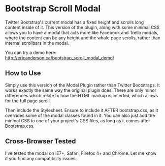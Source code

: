 Bootstrap Scroll Modal
=====================

Twitter Bootstrap's current modal has a fixed height and scrolls long content inside of it. This version of the plugin, along with some minimal CSS allows you to have a modal that acts more like Facebook and Trello modals, where the content can be any height and the whole page scrolls, rather than internal scrollbars in the modal.

You can try a demo here: http://ericanderson.ca/bootstrap_scroll_modal_demo/

How to Use
----------

Simply use this version of the Modal Plugin rather than Twitter Bootstraps. It works exactly the same way the original plugin does. There are only minor differences which relate to how the HTML markup is inserted, which allows for the full page scroll.

Then include the Stylesheet. Ensure to include it AFTER bootstrap.css, as it overrides some of the modal classes found in it. You can also just add the minmal CSS to one of your project's CSS files, as long as it comes after Bootstrap.css.

Cross-Browser Tested
--------------------

I've tested the modal on IE7+, Safari, Firefox 4+ and Chrome. Let me know if you find any compatibility issues.